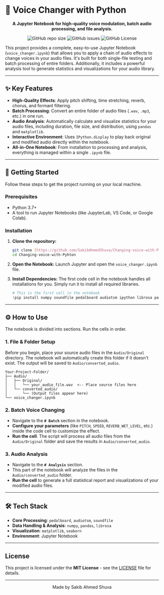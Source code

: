 # 🐍 Voice Changer with Python

<div align="center">

**A Jupyter Notebook for high-quality voice modulation, batch audio processing, and file analysis.**

![GitHub repo size](https://img.shields.io/github/repo-size/SakibAhmedShuva/Changing-voice-with-Pyhton?style=for-the-badge)
![GitHub issues](https://img.shields.io/github/issues/SakibAhmedShuva/Changing-voice-with-Pyhton?style=for-the-badge)
![GitHub License](https://img.shields.io/github/license/SakibAhmedShuva/Changing-voice-with-Pyhton?style=for-the-badge)

</div>

This project provides a complete, easy-to-use Jupyter Notebook (`voice_changer.ipynb`) that allows you to apply a chain of audio effects to change voices in your audio files. It's built for both single-file testing and batch processing of entire folders. Additionally, it includes a powerful analysis tool to generate statistics and visualizations for your audio library.

---

## ✨ Key Features

* **High-Quality Effects**: Apply pitch shifting, time stretching, reverb, chorus, and formant filtering.
* **Batch Processing**: Convert an entire folder of audio files (`.wav`, `.mp3`, etc.) in one run.
* **Audio Analysis**: Automatically calculate and visualize statistics for your audio files, including duration, file size, and distribution, using `pandas` and `matplotlib`.
* **Interactive Environment**: Uses `IPython.display` to play back original and modified audio directly within the notebook.
* **All-in-One Notebook**: From installation to processing and analysis, everything is managed within a single `.ipynb` file.

---

## 🚀 Getting Started

Follow these steps to get the project running on your local machine.

### Prerequisites

* Python 3.7+
* A tool to run Jupyter Notebooks (like JupyterLab, VS Code, or Google Colab).

### Installation

1.  **Clone the repository:**
    ```bash
    git clone [https://github.com/SakibAhmedShuva/Changing-voice-with-Pyhton.git](https://github.com/SakibAhmedShuva/Changing-voice-with-Pyhton.git)
    cd Changing-voice-with-Pyhton
    ```
2.  **Open the Notebook:**
    Launch Jupyter and open the `voice_changer.ipynb` file.

3.  **Install Dependencies:**
    The first code cell in the notebook handles all installations for you. Simply run it to install all required libraries.
    ```python
    # This is the first cell in the notebook
    !pip install numpy soundfile pedalboard audiotsm ipython librosa pandas matplotlib seaborn
    ```

---

## ⚙️ How to Use

The notebook is divided into sections. Run the cells in order.

### 1. File & Folder Setup

Before you begin, place your source audio files in the `Audio/Original` directory. The notebook will automatically create this folder if it doesn't exist. The output will be saved to `Audio/converted_audio`.

```
Your-Project-Folder/
├── Audio/
│   ├── Original/
│   │   └── your_audio_file.wav  <-- Place source files here
│   └── converted_audio/
│       └── (Output files appear here)
└── voice_changer.ipynb
```

### 2. Batch Voice Changing

* Navigate to the **`# Batch`** section in the notebook.
* **Configure your parameters** (like `PITCH`, `SPEED`, `REVERB_WET_LEVEL`, etc.) inside the code cell to customize the effect.
* **Run the cell**. The script will process all audio files from the `Audio/Original` folder and save the results in `Audio/converted_audio`.

### 3. Audio Analysis

* Navigate to the **`# Analysis`** section.
* This part of the notebook will analyze the files in the `Audio/converted_audio` folder.
* **Run the cell** to generate a full statistical report and visualizations of your modified audio files.

---

## 🛠️ Tech Stack

* **Core Processing**: `pedalboard`, `audiotsm`, `soundfile`
* **Data Handling & Analysis**: `numpy`, `pandas`, `librosa`
* **Visualization**: `matplotlib`, `seaborn`
* **Environment**: Jupyter Notebook

---

## License

This project is licensed under the **MIT License** - see the [LICENSE](LICENSE) file for details.

---
<p align="center">
  Made by Sakib Ahmed Shuva
</p>
